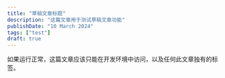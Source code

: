 ```yaml
---
title: "草稿文章标题"
description: "这篇文章用于测试草稿文章功能"
publishDate: "10 March 2024"
tags: ["test"]
draft: true
---
```


如果运行正常，这篇文章应该只能在开发环境中访问，以及任何此文章独有的标签。
